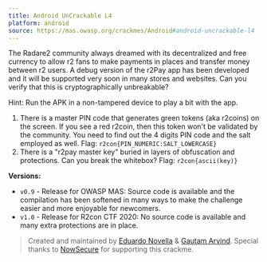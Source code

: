 ```yaml
---
title: Android UnCrackable L4
platform: android
source: https://mas.owasp.org/crackmes/Android#android-uncrackable-l4
---
```


The Radare2 community always dreamed with its decentralized and free currency to allow r2 fans to make payments in places and transfer money between r2 users. A debug version of the r2Pay app has been developed and it will be supported very soon in many stores and websites. Can you verify that this is cryptographically unbreakable?

Hint: Run the APK in a non-tampered device to play a bit with the app.

1. There is a master PIN code that generates green tokens (aka r2coins) on the screen. If you see a red r2coin, then this token won't be validated by the community. You need to find out the 4 digits PIN code and the salt employed as well. Flag: `r2con{PIN_NUMERIC:SALT_LOWERCASE}`
2. There is a "r2pay master key" buried in layers of obfuscation and protections. Can you break the whitebox? Flag: `r2con{ascii(key)}`

**Versions:**

- `v0.9` - Release for OWASP MAS: Source code is available and the compilation has been softened in many ways to make the challenge easier and more enjoyable for newcomers.
- `v1.0` - Release for R2con CTF 2020: No source code is available and many extra protections are in place.

> Created and maintained by [Eduardo Novella](https://github.com/enovella "Eduardo Novella") & [Gautam Arvind](https://github.com/darvincisec "Gautam Arvind"). Special thanks to [NowSecure](https://www.nowsecure.com "NowSecure") for supporting this crackme.
